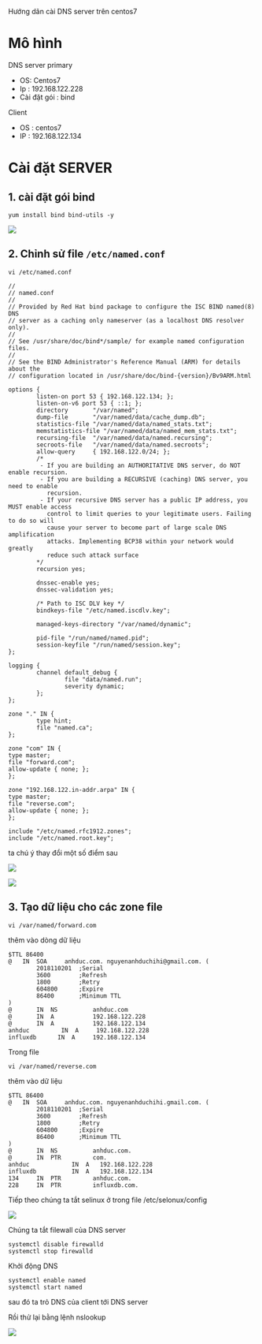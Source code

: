 Hướng dãn cài DNS server trên centos7

# Mô hình 
DNS server primary 
- OS: Centos7 
- Ip : 192.168.122.228
- Cài đặt gói : bind 

Client
- OS : centos7
- IP : 192.168.122.134

# Cài đặt SERVER 
## 1. cài đặt gói bind 
```
yum install bind bind-utils -y
```

![](../images/labs/install-DNS/screenshot_7.png)

## 2. Chỉnh sử file `/etc/named.conf`
```
vi /etc/named.conf
```
```
//
// named.conf
//
// Provided by Red Hat bind package to configure the ISC BIND named(8) DNS
// server as a caching only nameserver (as a localhost DNS resolver only).
//
// See /usr/share/doc/bind*/sample/ for example named configuration files.
//
// See the BIND Administrator's Reference Manual (ARM) for details about the
// configuration located in /usr/share/doc/bind-{version}/Bv9ARM.html

options {
        listen-on port 53 { 192.168.122.134; };
        listen-on-v6 port 53 { ::1; };
        directory       "/var/named";
        dump-file       "/var/named/data/cache_dump.db";
        statistics-file "/var/named/data/named_stats.txt";
        memstatistics-file "/var/named/data/named_mem_stats.txt";
        recursing-file  "/var/named/data/named.recursing";
        secroots-file   "/var/named/data/named.secroots";
        allow-query     { 192.168.122.0/24; };
        /*
         - If you are building an AUTHORITATIVE DNS server, do NOT enable recursion.
         - If you are building a RECURSIVE (caching) DNS server, you need to enable
           recursion.
         - If your recursive DNS server has a public IP address, you MUST enable access
           control to limit queries to your legitimate users. Failing to do so will
           cause your server to become part of large scale DNS amplification
           attacks. Implementing BCP38 within your network would greatly
           reduce such attack surface
        */
        recursion yes;

        dnssec-enable yes;
        dnssec-validation yes;

        /* Path to ISC DLV key */
        bindkeys-file "/etc/named.iscdlv.key";

        managed-keys-directory "/var/named/dynamic";

        pid-file "/run/named/named.pid";
        session-keyfile "/run/named/session.key";
};

logging {
        channel default_debug {
                file "data/named.run";
                severity dynamic;
        };
};

zone "." IN {
        type hint;
        file "named.ca";
};

zone "com" IN {
type master;
file "forward.com";
allow-update { none; };
};

zone "192.168.122.in-addr.arpa" IN {
type master;
file "reverse.com";
allow-update { none; };
};

include "/etc/named.rfc1912.zones";
include "/etc/named.root.key";
```
ta chú ý thay đổi một số điểm sau 

![](../images/labs/install-DNS/screenshot.png)

![](../images/labs/install-DNS/screenshot_1.png)

## 3. Tạo dữ liệu cho các zone file 
```
vi /var/named/forward.com
```
thêm vào dòng dữ liệu 
```
$TTL 86400
@   IN  SOA     anhduc.com. nguyenanhduchihi@gmail.com. (
        2018110201  ;Serial
        3600        ;Refresh
        1800        ;Retry
        604800      ;Expire
        86400       ;Minimum TTL
)
@       IN  NS          anhduc.com
@       IN  A           192.168.122.228
@       IN  A           192.168.122.134
anhduc         IN  A     192.168.122.228
influxdb      IN  A     192.168.122.134
```
Trong file 
```
vi /var/named/reverse.com
```
thêm vào dữ liệu 
```
$TTL 86400
@   IN  SOA     anhduc.com. nguyenanhduchihi.gmail.com. (
        2018110201  ;Serial
        3600        ;Refresh
        1800        ;Retry
        604800      ;Expire
        86400       ;Minimum TTL
)
@       IN  NS          anhduc.com.
@       IN  PTR         com.
anhduc            IN  A   192.168.122.228
influxdb          IN  A   192.168.122.134
134     IN  PTR         anhduc.com.
228     IN  PTR         influxdb.com.
```
Tiếp theo chúng ta tắt selinux ở trong file /etc/selonux/config

![](../images/labs/install-DNS/screenshot_4.png)

Chúng ta tắt filewall của DNS server 
```
systemctl disable firewalld
systemctl stop firewalld
```
Khởi động DNS 
```
systemctl enable named
systemctl start named
```
sau đó ta trỏ DNS của client tới DNS server 

Rồi thử lại bằng lệnh nslookup 

![](../images/labs/install-DNS/screenshot_3.png)

